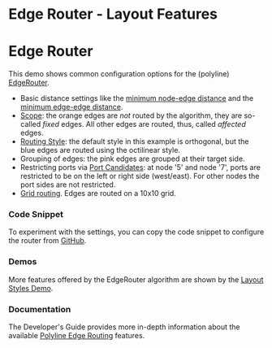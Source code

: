 <!--
 //////////////////////////////////////////////////////////////////////////////
 // @license
 // This file is part of yFiles for HTML 2.6.
 // Use is subject to license terms.
 //
 // Copyright (c) 2000-2024 by yWorks GmbH, Vor dem Kreuzberg 28,
 // 72070 Tuebingen, Germany. All rights reserved.
 //
 //////////////////////////////////////////////////////////////////////////////
-->
# Edge Router - Layout Features

# Edge Router

This demo shows common configuration options for the (polyline) [EdgeRouter](https://docs.yworks.com/yfileshtml/#/api/EdgeRouter).

- Basic distance settings like the [minimum node-edge distance](https://docs.yworks.com/yfileshtml/#/api/EdgeRouter#inimumNodeToEdgeDistance) and the [minimum edge-edge distance](https://docs.yworks.com/yfileshtml/#/api/EdgeRouterEdgeLayoutDescriptor#minimumEdgeToEdgeDistance).
- [Scope](https://docs.yworks.com/yfileshtml/#/api/EdgeRouter#scope): the orange edges are _not_ routed by the algorithm, they are so-called _fixed_ edges. All other edges are routed, thus, called _affected_ edges.
- [Routing Style](https://docs.yworks.com/yfileshtml/#/api/EdgeRouterEdgeLayoutDescriptor#routingStyle): the default style in this example is orthogonal, but the blue edges are routed using the octilinear style.
- Grouping of edges: the pink edges are grouped at their target side.
- Restricting ports via [Port Candidates](https://docs.yworks.com/yfileshtml/#/api/PortCandidate): at node '5' and node '7', ports are restricted to be on the left or right side (west/east). For other nodes the port sides are not restricted.
- [Grid routing](https://docs.yworks.com/yfileshtml/#/api/EdgeRouter#grid). Edges are routed on a 10x10 grid.

### Code Snippet

To experiment with the settings, you can copy the code snippet to configure the router from [GitHub](https://github.com/yWorks/yfiles-for-html-demos/blob/master/demos/layout-features/edge-router/EdgeRouter.ts).

### Demos

More features offered by the EdgeRouter algorithm are shown by the [Layout Styles Demo](../../showcase/layoutstyles/index.html?layout=edge-router&sample=edge-router).

### Documentation

The Developer's Guide provides more in-depth information about the available [Polyline Edge Routing](https://docs.yworks.com/yfileshtml/#/dguide/polyline_router_bus_routing) features.
